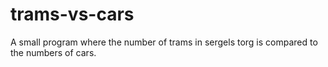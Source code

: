 # trams-vs-cars
A small program where the number of trams in sergels torg is compared to the numbers of cars.
